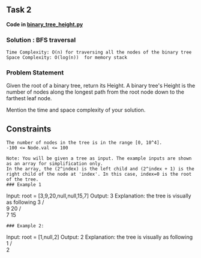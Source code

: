 ## Task 2
**Code in [binary_tree_height.py](binary_tree_height.py)**

### Solution : BFS traversal

````
Time Complexity: O(n) for traversing all the nodes of the binary tree
Space Complexity: O(log(n))  for memory stack
````

### Problem Statement


Given the root of a binary tree, return its Height. A binary tree's Height is the number of nodes along the longest path from the root node down to the farthest leaf node.

Mention the time and space complexity of your solution.
## Constraints
```
The number of nodes in the tree is in the range [0, 10^4].
-100 <= Node.val <= 100
```
```
Note: You will be given a tree as input. The example inputs are shown as an array for simplification only.
In the array, the (2^index) is the left child and (2^index + 1) is the right child of the node at 'index'. In this case, index=0 is the root of the tree.
### Example 1
```
Input: root = [3,9,20,null,null,15,7] 
Output: 3
Explanation: 
the tree is visually as following
    3
   /  \
  9   20
 / \
7  15
```
### Example 2:
```
Input: root = [1,null,2]
Output: 2
Explanation: the tree is visually as following
      1
    /  \
        2
```